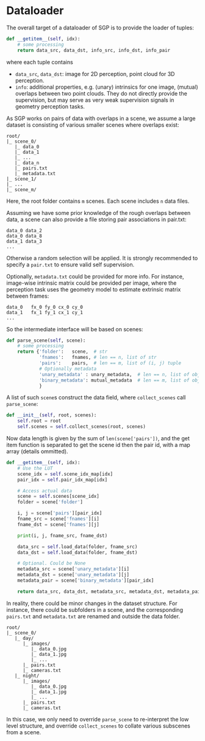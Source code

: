 # Dataloader

The overall target of a dataloader of SGP is to provide the loader of tuples:
```python
def __getitem__(self, idx):
    # some processing
    return data_src, data_dst, info_src, info_dst, info_pair
```
where each tuple contains
- `data_src`, `data_dst`: image for 2D perception, point cloud for 3D perception.
- `info`: additional properties, e.g. (unary) intrinsics for one image, (mutual) overlaps between two point clouds. They do not directly provide the supervision, but may serve as very weak supervision signals in geometry perception tasks.


As SGP works on pairs of data with overlaps in a scene, we assume a large dataset is consisting of various smaller scenes where overlaps exist:
```
root/
|_ scene_0/
   |_ data_0
   |_ data_1
   |_ ...
   |_ data_n
   |_ pairs.txt
   |_ metadata.txt
|_ scene_1/
|_ ...
|_ scene_m/
```
Here, the root folder contains `m` scenes. Each scene includes `n` data files. 

Assuming we have some prior knowledge of the rough overlaps between data, a scene can also provide a file storing pair associations in pair.txt:
```
data_0 data_2
data_0 data_8
data_1 data_3
...
```
Otherwise a random selection will be applied. It is strongly recommended to specify a `pair.txt` to ensure valid self supervision.

Optionally, `metadata.txt` could be provided for more info. For instance, image-wise intrinsic matrix could be provided per image, where the perception task uses the geometry model to estimate extrinsic matrix between frames:
```
data_0   fx_0 fy_0 cx_0 cy_0
data_1   fx_1 fy_1 cx_1 cy_1
...
```

So the intermediate interface will be based on scenes:
```python
def parse_scene(self, scene):
    # some processing
    return {'folder':   scene,  # str
            'fnames':   fnames, # len == n, list of str
            'pairs':    pairs,  # len == m, list of (i, j) tuple
            # Optionally metadata
            'unary_metadata' : unary_metadata,  # len == n, list of object
            'binary_metadata': mutual_metadata  # len == m, list of object
            }
```
A list of such `scene`s construct the data field, where `collect_scenes` call `parse_scene`:
```python
def __init__(self, root, scenes):
    self.root = root
    self.scenes = self.collect_scenes(root, scenes)
```
Now data length is given by the sum of `len(scene['pairs'])`, and the get item function is separated to get the scene id then the pair id, with a map array (details ommitted).
```python
def __getitem__(self, idx):
    # Use the LUT
    scene_idx = self.scene_idx_map[idx]
    pair_idx = self.pair_idx_map[idx]

    # Access actual data
    scene = self.scenes[scene_idx]
    folder = scene['folder']

    i, j = scene['pairs'][pair_idx]
    fname_src = scene['fnames'][i]
    fname_dst = scene['fnames'][j]

    print(i, j, fname_src, fname_dst)

    data_src = self.load_data(folder, fname_src)
    data_dst = self.load_data(folder, fname_dst)

    # Optional. Could be None
    metadata_src = scene['unary_metadata'][i]
    metadata_dst = scene['unary_metadata'][j]
    metadata_pair = scene['binary_metadata'][pair_idx]

    return data_src, data_dst, metadata_src, metadata_dst, metadata_pair
```

In reality, there could be minor changes in the dataset structure. For instance, there could be subfolders in a scene, and the corresponding `pairs.txt` and `metadata.txt` are renamed and outside the data folder.
```
root/
|_ scene_0/
   |_ day/
      |_ images/
         |_ data_0.jpg
         |_ data_1.jpg
         |_ ...
      |_ pairs.txt
      |_ cameras.txt
   |_ night/
      |_ images/
         |_ data_0.jpg
         |_ data_1.jpg
         |_ ...
      |_ pairs.txt
      |_ cameras.txt      
```
In this case, we only need to override `parse_scene` to re-interpret the low level structure, and override `collect_scenes` to collate various subscenes from a scene.